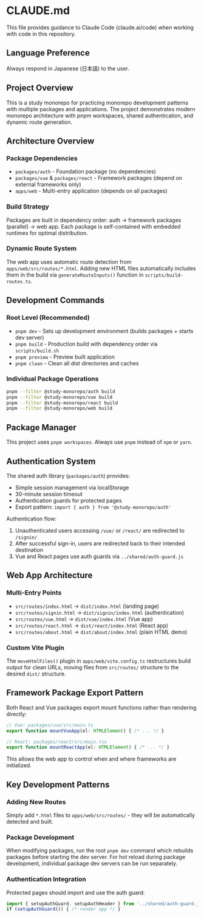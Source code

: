 # CLAUDE.md

This file provides guidance to Claude Code (claude.ai/code) when working with code in this repository.

## Language Preference

Always respond in Japanese (日本語) to the user.

## Project Overview

This is a study monorepo for practicing monorepo development patterns with multiple packages and applications. The project demonstrates modern monorepo architecture with pnpm workspaces, shared authentication, and dynamic route generation.

## Architecture Overview

### Package Dependencies
- `packages/auth` - Foundation package (no dependencies)
- `packages/vue` & `packages/react` - Framework packages (depend on external frameworks only)
- `apps/web` - Multi-entry application (depends on all packages)

### Build Strategy
Packages are built in dependency order: auth → framework packages (parallel) → web app. Each package is self-contained with embedded runtimes for optimal distribution.

### Dynamic Route System
The web app uses automatic route detection from `apps/web/src/routes/*.html`. Adding new HTML files automatically includes them in the build via `generateRouteInputs()` function in `scripts/build-routes.ts`.

## Development Commands

### Root Level (Recommended)
- `pnpm dev` - Sets up development environment (builds packages + starts dev server)
- `pnpm build` - Production build with dependency order via `scripts/build.sh`
- `pnpm preview` - Preview built application
- `pnpm clean` - Clean all dist directories and caches

### Individual Package Operations
```bash
pnpm --filter @study-monorepo/auth build
pnpm --filter @study-monorepo/vue build
pnpm --filter @study-monorepo/react build
pnpm --filter @study-monorepo/web build
```

## Package Manager

This project uses `pnpm workspaces`. Always use `pnpm` instead of `npm` or `yarn`.

## Authentication System

The shared auth library (`packages/auth`) provides:
- Simple session management via localStorage
- 30-minute session timeout
- Authentication guards for protected pages
- Export pattern: `import { auth } from '@study-monorepo/auth'`

Authentication flow:
1. Unauthenticated users accessing `/vue/` or `/react/` are redirected to `/signin/`
2. After successful sign-in, users are redirected back to their intended destination
3. Vue and React pages use auth guards via `../shared/auth-guard.js`

## Web App Architecture

### Multi-Entry Points
- `src/routes/index.html` → `dist/index.html` (landing page)
- `src/routes/signin.html` → `dist/signin/index.html` (authentication)
- `src/routes/vue.html` → `dist/vue/index.html` (Vue app)
- `src/routes/react.html` → `dist/react/index.html` (React app)
- `src/routes/about.html` → `dist/about/index.html` (plain HTML demo)

### Custom Vite Plugin
The `moveHtmlFiles()` plugin in `apps/web/vite.config.ts` restructures build output for clean URLs, moving files from `src/routes/` structure to the desired `dist/` structure.

## Framework Package Export Pattern

Both React and Vue packages export mount functions rather than rendering directly:

```typescript
// Vue: packages/vue/src/main.ts
export function mountVueApp(el: HTMLElement) { /* ... */ }

// React: packages/react/src/main.tsx  
export function mountReactApp(el: HTMLElement) { /* ... */ }
```

This allows the web app to control when and where frameworks are initialized.

## Key Development Patterns

### Adding New Routes
Simply add `*.html` files to `apps/web/src/routes/` - they will be automatically detected and built.

### Package Development
When modifying packages, run the root `pnpm dev` command which rebuilds packages before starting the dev server. For hot reload during package development, individual package dev servers can be run separately.

### Authentication Integration
Protected pages should import and use the auth guard:
```javascript
import { setupAuthGuard, setupAuthHeader } from '../shared/auth-guard.js';
if (setupAuthGuard()) { /* render app */ }
```